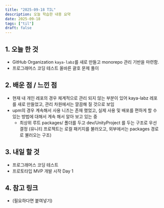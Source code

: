 ```yaml
---
title: "2025-09-18 TIL"
description: 오늘 학습한 내용 요약
date: 2025-09-18
tags: ["til"]
draft: false
---
```


## 1. 오늘 한 것
- GitHub Organization `kaya-labz`를 새로 만들고 monorepo 관리 기반을 마련함.
- 프로그래머스 코딩 테스트 올바른 괄호 문제 풀이

## 2. 배운 점 / 느낀 점
- 현재 내 개인 레포의 경우 체계적으로 관리 되지 않는 부분이 있어 kaya-labz 레포를 새로 만들었고, 관리 차원에서는 깔끔해 질 것으로 보임
- upm의 경우 계속해서 사용 니즈는 존재 했었고, 실제 사용 및 배포를 편하게 할 수 있는 방법에 대해서 계속 해서 알아 보고 있는 중
  - 최상위 루트 packages/ 폴더를 두고 dev/UnityProject 를 두는 구조로 우선 결정 (유니티 프로젝트는 로컬 패키지를 불러오고, 외부에서는 packages 경로로 불러오는 구조)

## 3. 내일 할 것
- 프로그래머스 코딩 테스트
- 프로토타입 MVP 개발 시작 Day 1

## 4. 참고 링크
- (필요하다면 붙여넣기)
